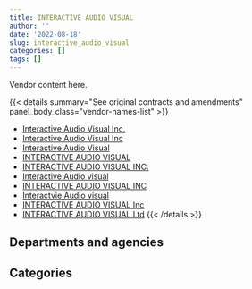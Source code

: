 ```yaml
---
title: INTERACTIVE AUDIO VISUAL
author: ''
date: '2022-08-18'
slug: interactive_audio_visual
categories: []
tags: []
---
```


<script src="/rmarkdown-libs/htmlwidgets/htmlwidgets.js"></script>
<link href="/rmarkdown-libs/datatables-css/datatables-crosstalk.css" rel="stylesheet" />
<script src="/rmarkdown-libs/datatables-binding/datatables.js"></script>
<script src="/rmarkdown-libs/jquery/jquery-3.6.0.min.js"></script>
<link href="/rmarkdown-libs/dt-core-bootstrap/css/dataTables.bootstrap.min.css" rel="stylesheet" />
<link href="/rmarkdown-libs/dt-core-bootstrap/css/dataTables.bootstrap.extra.css" rel="stylesheet" />
<script src="/rmarkdown-libs/dt-core-bootstrap/js/jquery.dataTables.min.js"></script>
<script src="/rmarkdown-libs/dt-core-bootstrap/js/dataTables.bootstrap.min.js"></script>
<link href="/rmarkdown-libs/crosstalk/css/crosstalk.min.css" rel="stylesheet" />
<script src="/rmarkdown-libs/crosstalk/js/crosstalk.min.js"></script>
<script src="/rmarkdown-libs/htmlwidgets/htmlwidgets.js"></script>
<link href="/rmarkdown-libs/datatables-css/datatables-crosstalk.css" rel="stylesheet" />
<script src="/rmarkdown-libs/datatables-binding/datatables.js"></script>
<script src="/rmarkdown-libs/jquery/jquery-3.6.0.min.js"></script>
<link href="/rmarkdown-libs/dt-core-bootstrap/css/dataTables.bootstrap.min.css" rel="stylesheet" />
<link href="/rmarkdown-libs/dt-core-bootstrap/css/dataTables.bootstrap.extra.css" rel="stylesheet" />
<script src="/rmarkdown-libs/dt-core-bootstrap/js/jquery.dataTables.min.js"></script>
<script src="/rmarkdown-libs/dt-core-bootstrap/js/dataTables.bootstrap.min.js"></script>
<link href="/rmarkdown-libs/crosstalk/css/crosstalk.min.css" rel="stylesheet" />
<script src="/rmarkdown-libs/crosstalk/js/crosstalk.min.js"></script>

Vendor content here.

{{< details summary="See original contracts and amendments" panel_body_class="vendor-names-list" >}}
- [Interactive Audio Visual Inc.](https://search.open.canada.ca/en/ct/?sort=contract_value_f%20desc&page=1&search_text=%22Interactive%20Audio%20Visual%20Inc.%22)
- [Interactive Audio Visual Inc](https://search.open.canada.ca/en/ct/?sort=contract_value_f%20desc&page=1&search_text=%22Interactive%20Audio%20Visual%20Inc%22)
- [Interactive Audio Visual](https://search.open.canada.ca/en/ct/?sort=contract_value_f%20desc&page=1&search_text=%22Interactive%20Audio%20Visual%22)
- [INTERACTIVE AUDIO VISUAL](https://search.open.canada.ca/en/ct/?sort=contract_value_f%20desc&page=1&search_text=%22INTERACTIVE%20AUDIO%20VISUAL%22)
- [INTERACTIVE AUDIO VISUAL INC.](https://search.open.canada.ca/en/ct/?sort=contract_value_f%20desc&page=1&search_text=%22INTERACTIVE%20AUDIO%20VISUAL%20INC.%22)
- [Interactive Audio visual](https://search.open.canada.ca/en/ct/?sort=contract_value_f%20desc&page=1&search_text=%22Interactive%20Audio%20visual%22)
- [INTERACTIVE AUDIO VISUAL INC](https://search.open.canada.ca/en/ct/?sort=contract_value_f%20desc&page=1&search_text=%22INTERACTIVE%20AUDIO%20VISUAL%20INC%22)
- [Interactvie Audio visual](https://search.open.canada.ca/en/ct/?sort=contract_value_f%20desc&page=1&search_text=%22Interactvie%20Audio%20visual%22)
- [INTERACTIVE AUDIO VISUAL Inc](https://search.open.canada.ca/en/ct/?sort=contract_value_f%20desc&page=1&search_text=%22INTERACTIVE%20AUDIO%20VISUAL%20Inc%22)
- [INTERACTIVE AUDIO VISUAL Ltd](https://search.open.canada.ca/en/ct/?sort=contract_value_f%20desc&page=1&search_text=%22INTERACTIVE%20AUDIO%20VISUAL%20Ltd%22)
{{< /details >}}

## Departments and agencies

<div id="htmlwidget-1" style="width:100%;height:auto;" class="datatables html-widget"></div>
<script type="application/json" data-for="htmlwidget-1">{"x":{"style":"bootstrap","filter":"none","vertical":false,"data":[["<a href=\"/departments/aafc-aac/\">Agriculture and Agri-Food Canada<\/a>","<a href=\"/departments/csa-asc/\">Canadian Space Agency<\/a>","<a href=\"/departments/csps-efpc/\">Canada School of Public Service<\/a>","<a href=\"/departments/dfatd-maecd/\">Global Affairs Canada<\/a>","<a href=\"/departments/dnd-mdn/\">National Defence<\/a>","<a href=\"/departments/esdc-edsc/\">Employment and Social Development Canada<\/a>","<a href=\"/departments/fpcc-cpac/\">Farm Products Council of Canada<\/a>","<a href=\"/departments/irb-cisr/\">Immigration and Refugee Board of Canada<\/a>","<a href=\"/departments/osfi-bsif/\">Office of the Superintendent of Financial Institutions Canada<\/a>","<a href=\"/departments/pch/\">Canadian Heritage<\/a>","<a href=\"/departments/pco-bcp/\">Privy Council Office<\/a>","<a href=\"/departments/phac-aspc/\">Public Health Agency of Canada<\/a>","<a href=\"/departments/pwgsc-tpsgc/\">Public Services and Procurement Canada<\/a>","<a href=\"/departments/rcmp-grc/\">Royal Canadian Mounted Police<\/a>","<a href=\"/departments/ssc-spc/\">Shared Services Canada<\/a>"],[null,87110.19,37001.79,898189.6,922951.95,null,null,null,10618.81,17200.26,90511.19,null,12622.1,191610.84,34708.16],[null,null,null,1099552.31,141591.47,null,null,null,null,null,60090.24,null,null,97583.42,25561.26],[165657.67,null,null,1173473,244616.36,20616.17,null,11492.1,null,87945.34,null,10676.58,14620.05,11371.06,24841.2],[null,null,null,1487798.65,571650.05,null,149990.75,null,10999.34,11592.03,31252.27,null,59958.61,22534.69,5097.96]],"container":"<table class=\"table table-striped table-hover row-border order-column display\">\n  <thead>\n    <tr>\n      <th>Department<\/th>\n      <th>2017-2018<\/th>\n      <th>2018-2019<\/th>\n      <th>2019-2020<\/th>\n      <th>2020-2021<\/th>\n    <\/tr>\n  <\/thead>\n<\/table>","options":{"order":[[4,"desc"]],"pageLength":10,"autoWidth":true,"columnDefs":[{"targets":1,"render":"function(data, type, row, meta) {\n    return type !== 'display' ? data : DTWidget.formatCurrency(data, \"$\", 2, 3, \",\", \".\", true, null);\n  }"},{"targets":2,"render":"function(data, type, row, meta) {\n    return type !== 'display' ? data : DTWidget.formatCurrency(data, \"$\", 2, 3, \",\", \".\", true, null);\n  }"},{"targets":3,"render":"function(data, type, row, meta) {\n    return type !== 'display' ? data : DTWidget.formatCurrency(data, \"$\", 2, 3, \",\", \".\", true, null);\n  }"},{"targets":4,"render":"function(data, type, row, meta) {\n    return type !== 'display' ? data : DTWidget.formatCurrency(data, \"$\", 2, 3, \",\", \".\", true, null);\n  }"},{"width":"16%","targets":[1,2,3,4]},{"className":"dt-right","targets":[1,2,3,4]}],"orderClasses":false}},"evals":["options.columnDefs.0.render","options.columnDefs.1.render","options.columnDefs.2.render","options.columnDefs.3.render"],"jsHooks":[]}</script>

## Categories

<div id="htmlwidget-2" style="width:100%;height:auto;" class="datatables html-widget"></div>
<script type="application/json" data-for="htmlwidget-2">{"x":{"style":"bootstrap","filter":"none","vertical":false,"data":[["<a href=\"/categories/1_facilities_and_construction/\">Facilities and construction<\/a>","<a href=\"/categories/10_office_management/\">Office management<\/a>","<a href=\"/categories/11_defence/\">Defence<\/a>","<a href=\"/categories/2_professional_services/\">Professional services<\/a>","<a href=\"/categories/3_information_technology/\">Information technology<\/a>","<a href=\"/categories/6_industrial_products_and_services/\">Industrial products and services<\/a>"],[null,null,827526.15,89349.1,1290223.85,95425.8],[29595.38,384633.41,141591.47,null,868558.44,null],[null,48990.85,244616.36,14620.05,1446405.7,10676.58],[null,149990.75,502808.19,59958.61,1546740.24,91376.55]],"container":"<table class=\"table table-striped table-hover row-border order-column display\">\n  <thead>\n    <tr>\n      <th>Category<\/th>\n      <th>2017-2018<\/th>\n      <th>2018-2019<\/th>\n      <th>2019-2020<\/th>\n      <th>2020-2021<\/th>\n    <\/tr>\n  <\/thead>\n<\/table>","options":{"order":[[4,"desc"]],"dom":"t","pageLength":30,"autoWidth":true,"columnDefs":[{"targets":1,"render":"function(data, type, row, meta) {\n    return type !== 'display' ? data : DTWidget.formatCurrency(data, \"$\", 2, 3, \",\", \".\", true, null);\n  }"},{"targets":2,"render":"function(data, type, row, meta) {\n    return type !== 'display' ? data : DTWidget.formatCurrency(data, \"$\", 2, 3, \",\", \".\", true, null);\n  }"},{"targets":3,"render":"function(data, type, row, meta) {\n    return type !== 'display' ? data : DTWidget.formatCurrency(data, \"$\", 2, 3, \",\", \".\", true, null);\n  }"},{"targets":4,"render":"function(data, type, row, meta) {\n    return type !== 'display' ? data : DTWidget.formatCurrency(data, \"$\", 2, 3, \",\", \".\", true, null);\n  }"},{"width":"16%","targets":[1,2,3,4]},{"className":"dt-right","targets":[1,2,3,4]}],"orderClasses":false,"lengthMenu":[10,25,30,50,100]}},"evals":["options.columnDefs.0.render","options.columnDefs.1.render","options.columnDefs.2.render","options.columnDefs.3.render"],"jsHooks":[]}</script>
